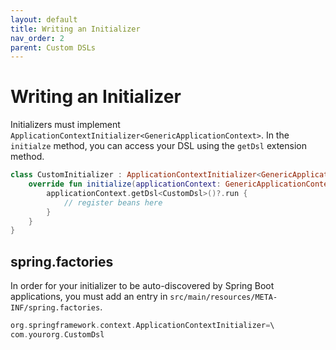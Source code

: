 ```yaml
---
layout: default
title: Writing an Initializer
nav_order: 2
parent: Custom DSLs
---
```

# Writing an Initializer

Initializers must implement `ApplicationContextInitializer<GenericApplicationContext>`. In the `initialze` method, you can access your DSL using the `getDsl` extension method.

```kotlin
class CustomInitializer : ApplicationContextInitializer<GenericApplicationContext> {
    override fun initialize(applicationContext: GenericApplicationContext) {
        applicationContext.getDsl<CustomDsl>()?.run {
            // register beans here
        }
    }
}
```

## spring.factories

In order for your initializer to be auto-discovered by Spring Boot applications, you must add an entry in `src/main/resources/META-INF/spring.factories`.

```kotlin
org.springframework.context.ApplicationContextInitializer=\
com.yourorg.CustomDsl
```